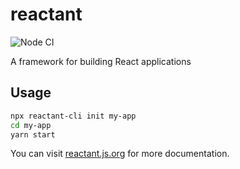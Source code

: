 # reactant

![Node CI](https://github.com/unadlib/reactant/workflows/Node%20CI/badge.svg)

A framework for building React applications

## Usage

```sh
npx reactant-cli init my-app
cd my-app
yarn start
```

You can visit [reactant.js.org](https://reactant.js.org/) for more documentation.
